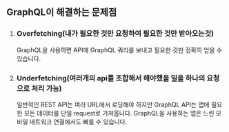 ## GraphQL이 해결하는 문제점

1. ### Overfetching(내가 필요한 것만 요청하여 필요한 것만 받아오는것)

   GraphQL을 사용하면 API에 GraphQL 쿼리를 보내고 필요한 것만 정확히 얻을 수 있습니다.

2. ### Underfetching(여러개의 api를 조합해서 해야했을 일을 하나의 요청으로 처리 가능)
   일반적인 REST API는 여러 URL에서 로딩해야 하지만 GraphQL API는 앱에 필요한 모든 데이터를 단일 request로 가져옵니다. GraphQL을 사용하는 앱은 느린 모바일 네트워크 연결에서도 빠를 수 있습니다.
